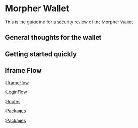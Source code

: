 # Morpher Wallet
This is the guideline for a security review of the Morpher Wallet

## General thoughts for the wallet

## Getting started quickly

## Iframe Flow
:[IframeFlow](fig_iframe.plantuml)

<div style='page-break-after: always;'></div>


:[LoginFlow](login.md)

<div style='page-break-after: always;'></div>


:[Routes](routes.md)

<div style='page-break-after: always;'></div>


:[Packages](packages.md)
<div style='page-break-after: always;'></div>


:[Packages](settings.md)